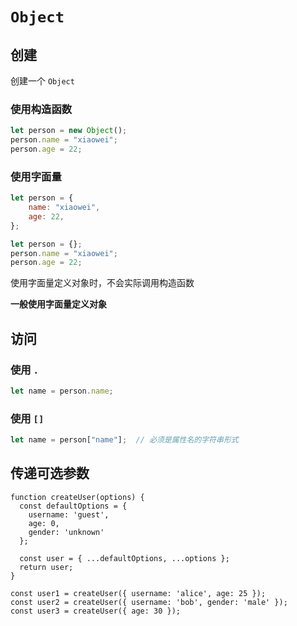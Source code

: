 # `Object`

## 创建

创建一个 `Object`

### 使用构造函数

```js
let person = new Object();
person.name = "xiaowei";
person.age = 22;
```

### 使用字面量

```js
let person = {
    name: "xiaowei",
    age: 22,
};
```

```js
let person = {};
person.name = "xiaowei";
person.age = 22;
```

使用字面量定义对象时，不会实际调用构造函数

**一般使用字面量定义对象**

## 访问

### 使用 `.` 

```js
let name = person.name;
```

### 使用 `[]`

```js
let name = person["name"];  // 必须是属性名的字符串形式
```

## 传递可选参数

```JS
function createUser(options) {
  const defaultOptions = {
    username: 'guest',
    age: 0,
    gender: 'unknown'
  };

  const user = { ...defaultOptions, ...options };
  return user;
}

const user1 = createUser({ username: 'alice', age: 25 });
const user2 = createUser({ username: 'bob', gender: 'male' });
const user3 = createUser({ age: 30 });
```

